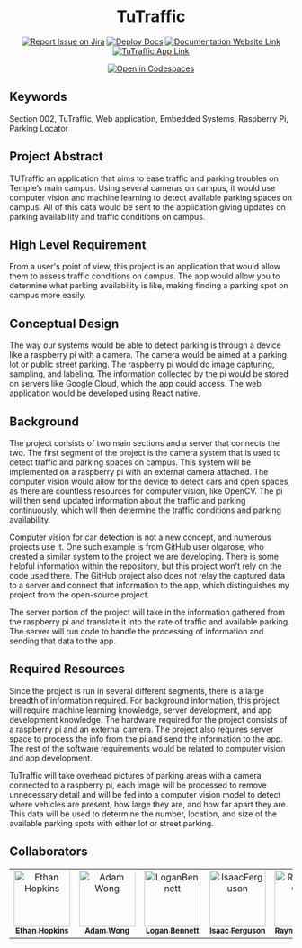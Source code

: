 <div align="center">

# TuTraffic
[![Report Issue on Jira](https://img.shields.io/badge/Report%20Issues-Jira-0052CC?style=flat&logo=jira-software)](https://temple-cis-projects-in-cs.atlassian.net/jira/software/c/projects/TT/issues)
[![Deploy Docs](https://github.com/ApplebaumIan/tu-cis-4398-docs-template/actions/workflows/deploy.yml/badge.svg)](https://github.com/Capstone-Projects-2023-Spring/project-tutraffic/actions/workflows/deploy.yml)
[![Documentation Website Link](https://img.shields.io/badge/-Documentation%20Website-brightgreen)](https://capstone-projects-2023-spring.github.io/project-tutraffic/)
[![TuTraffic App Link](https://img.shields.io/badge/-TuTraffic--App-red)](https://tutrafficdatabase.web.app/)

[![Open in Codespaces](https://github.com/codespaces/badge.svg)](https://classroom.github.com/open-in-codespaces?assignment_repo_id=10118243)

</div>


## Keywords

Section 002, TuTraffic, Web application, Embedded Systems, Raspberry Pi, Parking Locator

## Project Abstract

TUTraffic an application that aims to ease traffic and parking troubles on Temple’s main campus. Using several cameras on campus, it would use computer vision and machine learning to detect available parking spaces on campus. All of this data would be sent to the application giving updates on parking availability and traffic conditions on campus.

## High Level Requirement

From a user's point of view, this project is an application that would allow them to assess traffic conditions on campus. The app would allow you to determine what parking availability is like, making finding a parking spot on campus more easily.

## Conceptual Design

The way our systems would be able to detect parking is through a device like a raspberry pi with a camera. The camera would be aimed at a parking lot or public street parking. The raspberry pi would do image capturing, sampling, and labeling. The information collected by the pi would be stored on servers like Google Cloud, which the app could access. The web application would be developed using React native.

## Background

The project consists of two main sections and a server that connects the two. The first segment of the project is the camera system that is used to detect traffic and parking spaces on campus. This system will be implemented on a raspberry pi with an external camera attached. The computer
vision would allow for the device to detect cars and open spaces, as there are countless resources for computer vision, like OpenCV. The pi will then send updated information about the traffic and parking continuously, which will then determine the traffic conditions and parking availability.

Computer vision for car detection is not a new concept, and numerous projects use it. One such example is from GitHub user olgarose, who created a similar system to the project we are developing. There is some helpful information within the repository, but this project won't rely on the code
used there. The GitHub project also does not relay the captured data to a server and connect that information to the app, which distinguishes my project from the open-source project.

The server portion of the project will take in the information gathered from the raspberry pi and translate it into the rate of traffic and available parking. The server will run code to handle the processing of information and sending that data to the app.

## Required Resources
Since the project is run in several different segments, there is a large breadth of information required. For background information, this project will require machine learning knowledge, server development, and app development knowledge. The hardware required for the project consists of a raspberry pi and an external camera. The project also requires server space to process the info from the pi and send the information to the app. The rest of the software requirements would be related
to computer vision and app development.

TuTraffic will take overhead pictures of parking areas with a camera connected to a raspberry pi, each image will be processed to remove unnecessary detail and will be fed into a computer vision model to detect where vehicles are present, how large they are, and how far apart they are. This data will be used to determine the number, location, and size of the available parking spots with either lot or street parking.

## Collaborators

[//]: # ( readme: collaborators -start )
<table>
<tr>
    <td align="center">
        <a href="https://github.com/Ethan-Hopkins">
            <img src="https://avatars.githubusercontent.com/u/61639143?v=4" width="100;" alt="Ethan Hopkins"/>
            <br />
            <sub><b>Ethan Hopkins</b></sub>
        </a>
    </td>
    <td align="center">
        <a href="https://github.com/ka-puna">
            <img src="https://avatars.githubusercontent.com/u/40096469?v=4" width="100;" alt="Adam Wong"/>
            <br />
            <sub><b>Adam Wong</b></sub>
        </a>
    </td>
    <td align="center">
        <a href="https://github.com/loganbee">
            <img src="https://avatars.githubusercontent.com/u/77982149?v=4" width="100;" alt="LoganBennett"/>
            <br />
            <sub><b>Logan Bennett</b></sub>
        </a>
    </td>
        <td align="center">
        <a href="https://github.com/IsaacFerguson">
            <img src="https://avatars.githubusercontent.com/u/89540388?v=4" width="100;" alt="IsaacFerguson"/>
            <br />
            <sub><b>Isaac Ferguson</b></sub>
        </a>
    </td>
    <td align="center">
        <a href="https://github.com/Mo2artGit">
            <img src="https://avatars.githubusercontent.com/u/97559049?v=4" width="100;" alt="RaymondChen"/>
            <br />
            <sub><b>Raymond Chen</b></sub>
        </a>
    </td>
    <td align="center">
        <a href="https://github.com/brian-rangel">
            <img src="https://avatars.githubusercontent.com/u/61568328?v=4" width="100;" alt="BrianRangel"/>
            <br />
            <sub><b>Brian Rangel</b></sub>
        </a>
    </td>
    <td align="center">
        <a href="https://github.com/Guire9">
            <img src="https://avatars.githubusercontent.com/u/60325869?v=4" width="100;" alt="MaguireQvale"/>
            <br />
            <sub><b>Maguire Qvale</b></sub>
        </a>
    </td>
    <td align="center">
        <a href="https://github.com/JM-CS">
            <img src="https://avatars.githubusercontent.com/u/73761861?v=4" width="100;" alt="JasonMichel"/>
            <br />
            <sub><b>Jason Michel</b></sub>
        </a>
    </td></tr>
</table>

[//]: # ( readme: collaborators -end )
